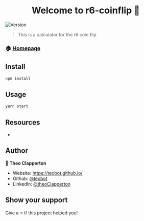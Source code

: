 <h1 align="center">Welcome to r6-coinflip 👋</h1>
<p>
  <img alt="Version" src="https://img.shields.io/badge/version-1-blue.svg?cacheSeconds=2592000" />
</p>

> This is a calculator for the r6 coin flip

### 🏠 [Homepage](https://teobot.github.io/r6-coinflip/)

## Install

```sh
npm install
```

## Usage

```sh
yarn start
```

## Resources
- 

## Author

👤 **Theo Clapperton**

* Website: https://teobot.github.io/
* Github: [@teobot](https://github.com/teobot)
* LinkedIn: [@theoClapperton](https://linkedin.com/in/theoClapperton)

## Show your support

Give a ⭐️ if this project helped you!
